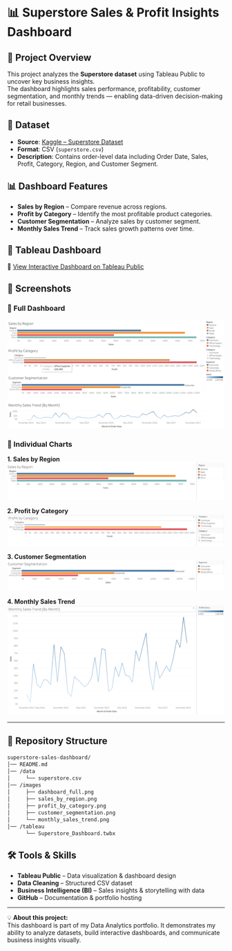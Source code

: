 # 📊 Superstore Sales & Profit Insights Dashboard

## 📌 Project Overview
This project analyzes the **Superstore dataset** using Tableau Public to uncover key business insights.  
The dashboard highlights sales performance, profitability, customer segmentation, and monthly trends — enabling data-driven decision-making for retail businesses.  

## 📂 Dataset
- **Source**: [Kaggle – Superstore Dataset](https://www.kaggle.com/datasets/vivek468/superstore-dataset)  
- **Format**: CSV (`superstore.csv`)  
- **Description**: Contains order-level data including Order Date, Sales, Profit, Category, Region, and Customer Segment.  

## 📊 Dashboard Features
- **Sales by Region** – Compare revenue across regions.  
- **Profit by Category** – Identify the most profitable product categories.  
- **Customer Segmentation** – Analyze sales by customer segment.  
- **Monthly Sales Trend** – Track sales growth patterns over time.  

## 🚀 Tableau Dashboard
🔗 [View Interactive Dashboard on Tableau Public](https://public.tableau.com/views/SuperstoreSales_17569877135570/SuperstoreSalesProfitInsights?:language=en-US&publish=yes&:sid=&:redirect=auth&:display_count=n&:origin=viz_share_link)  

## 📸 Screenshots

### 🔹 Full Dashboard  
![Dashboard](images/dashboard_full.png)

### 🔹 Individual Charts  
**1. Sales by Region**  
![Sales by Region](images/sales_by_region.png)  

**2. Profit by Category**  
![Profit by Category](images/profit_by_category.png)  

**3. Customer Segmentation**  
![Customer Segmentation](images/customer_segmentation.png)  

**4. Monthly Sales Trend**  
![Monthly Sales Trend](images/monthly_sales_trend.png)  

---

## 📂 Repository Structure
```plaintext
superstore-sales-dashboard/
│── README.md
│── /data
│     └── superstore.csv
│── /images
│     ├── dashboard_full.png
│     ├── sales_by_region.png
│     ├── profit_by_category.png
│     ├── customer_segmentation.png
│     └── monthly_sales_trend.png
│── /tableau
      └── Superstore_Dashboard.twbx
```

## 🛠 Tools & Skills
- **Tableau Public** – Data visualization & dashboard design  
- **Data Cleaning** – Structured CSV dataset  
- **Business Intelligence (BI)** – Sales insights & storytelling with data  
- **GitHub** – Documentation & portfolio hosting  

---

💡 **About this project:**  
This dashboard is part of my Data Analytics portfolio. It demonstrates my ability to analyze datasets, build interactive dashboards, and communicate business insights visually.  
